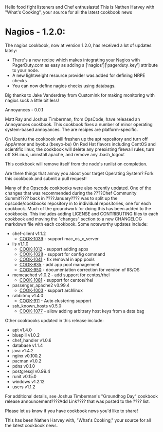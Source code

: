 Hello food fight listeners and Chef enthusiasts!  This is Nathen Harvey with "What's Cooking", your source for all the latest cookbook
news



# Nagios - 1.2.0:

  The nagios cookbook, now at version 1.2.0, has received a lot of updates lately:

  * There's a new recipe which makes integrating your Nagios with PagerDuty.com as easy as adding a ['nagios']['pagerduty_key'] attribute to your node.
  * A new lightweight resource provider was added for defining NRPE checks
  * You can now define nagios checks using databags.

  Big thanks to Jake Vanderdray from CustomInk for making monitoring with nagios suck a little bit less!

Annoyances - 0.0.1

  Matt Ray and Joshua Timberman, from OpsCode, have released an Annoyances cookbook.  This cookbook fixes a number of minor operating system-based annoyances. The are recipes are platform-specific.

  On Ubuntu the cookbook will freshen up the apt repository and turn off AppArmor and byobu (beeyo-bu)
  On Red Hat flavors including CentOS and scientific linux, the cookbook will delete any preexisting firewall rules, turn off SELinux, uninstall apache, and remove any .bash_logout

  This cookbook will remove itself from the node's runlist on completion.

  Are there things that annoy you about your target Operating System?  Fork this cookbook and submit a pull request!

Many of the Opscode cookbooks were also recently updated. One of the changes that was recommended during the ????Chef Community Summit???? 
back in ????January???? was to split up the opscode/cookbooks repository in to individual repositories, one for each cookbook.  Much 
of the groundwork for doing this has been added to the cookbooks.  This includes adding LICENSE and CONTRIBUTING files to each cookbook 
and moving the "changes" section to a new CHANGELOG markdown file with each cookbook.  Some noteworthy updates include:

* chef-client v1.1.2
  * [COOK-1039](http://tickets.opscode.com/browse/COOK-1039) - support mac_os_x_server
* iis v1.1.0
  * [COOK-1012](http://tickets.opscode.com/browse/COOK-1012) - support adding apps
  * [COOK-1028](http://tickets.opscode.com/browse/COOK-1028) - support for config command
  * [COOK-1041](http://tickets.opscode.com/browse/COOK-1041) - fix removal in app pools
  * [COOK-835](http://tickets.opscode.com/browse/COOK-835) - add app pool management
  * [COOK-950](http://tickets.opscode.com/browse/COOK-950) - documentation correction for version of IIS/OS
* memcached v1.0.2 - add support for centos/rhel
  * [COOK-1081](http://tickets.opscode.com/browse/COOK-1081) - support for centos/rhel
* passenger_apache2 v0.99.4
  * [COOK-1003](http://tickets.opscode.com/browse/COOK-1003) - support archlinux
* rabbitmq v1.4.0
  * [COOK-911](http://tickets.opscode.com/browse/COOK-911) - Auto clustering support
* ssh_known_hosts v0.5.0
  * [COOK-1077](http://tickets.opscode.com/browse/COOK-1077) - allow adding arbitrary host keys from a data bag

Other cookbooks updated in this release include:
* apt v1.4.0
* bluepill v1.0.2
* chef_handler v1.0.6
* database v1.1.4
* java v1.4.2
* nginx v0.100.2
* pacman v1.0.2
* pdns v0.1.0
* postgresql v0.99.4
* runit v0.15.0
* windows v1.2.12
* users v1.1.2

For additional details, see Joshua Timberman's "Groundhog Day" cookbook release announcement????Add Link???? that was posted to the ???? list.

Please let us know if you have cookbook news you'd like to share!

This has been Nathen Harvey with, "What's Cooking," your source for all the latest cookbook news.

